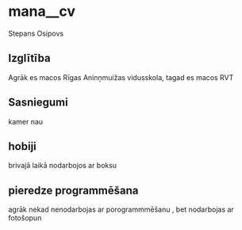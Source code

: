 # mana__cv
Stepans Osipovs

## Izglītība
Agrāk es macos Rīgas Aninņmuižas vidusskola, tagad es macos RVT

## Sasniegumi
kamer nau
## hobiji
brivajā laikā nodarbojos ar boksu 
## pieredze programmēšana 
agrāk nekad nenodarbojas ar porogrammmēšanu , bet nodarbojas ar fotošopun